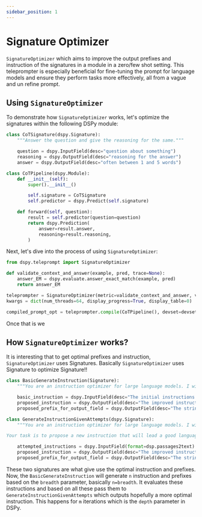 ```yaml
---
sidebar_position: 1
---
```


# Signature Optimizer

`SignatureOptimizer` which aims to improve the output prefixes and instruction of the signatures in a module in a zero/few shot setting. This teleprompter is especially beneficial for fine-tuning the prompt for language models and ensure they perform tasks more effectively, all from a vague and un refine prompt.

## Using `SignatureOptimizer`

To demonstrate how `SignatureOptimizer` works, let's optimize the signatures within the following DSPy module:

```python
class CoTSignature(dspy.Signature):
    """Answer the question and give the reasoning for the same."""

    question = dspy.InputField(desc="question about something")
    reasoning = dspy.OutputField(desc="reasoning for the answer")
    answer = dspy.OutputField(desc="often between 1 and 5 words")

class CoTPipeline(dspy.Module):
    def __init__(self):
        super().__init__()

        self.signature = CoTSignature
        self.predictor = dspy.Predict(self.signature)

    def forward(self, question):
        result = self.predictor(question=question)
        return dspy.Prediction(
            answer=result.answer,
            reasoning=result.reasoning,
        )
```

Next, let's dive into the process of using `SignatureOptimizer`:

```python
from dspy.teleprompt import SignatureOptimizer

def validate_context_and_answer(example, pred, trace=None):
    answer_EM = dspy.evaluate.answer_exact_match(example, pred)
    return answer_EM

teleprompter = SignatureOptimizer(metric=validate_context_and_answer, verbose=True)
kwargs = dict(num_threads=64, display_progress=True, display_table=0)

compiled_prompt_opt = teleprompter.compile(CoTPipeline(), devset=devset, eval_kwargs=kwargs)
```

Once that is we

## How `SignatureOptimizer` works?

It is interesting that to get optimal prefixes and instruction, `SignatureOptimizer` uses Signatures. Basically `SignatureOptimizer` uses Signature to optimize Signature!!

```python
class BasicGenerateInstruction(Signature):
    """You are an instruction optimizer for large language models. I will give you a ``signature`` of fields (inputs and outputs) in English. Your task is to propose an instruction that will lead a good language model to perform the task well. Don't be afraid to be creative."""

    basic_instruction = dspy.InputField(desc="The initial instructions before optimization")
    proposed_instruction = dspy.OutputField(desc="The improved instructions for the language model")
    proposed_prefix_for_output_field = dspy.OutputField(desc="The string at the end of the prompt, which will help the model start solving the task")

class GenerateInstructionGivenAttempts(dspy.Signature):
    """You are an instruction optimizer for large language models. I will give some task instructions I've tried, along with their corresponding validation scores. The instructions are arranged in increasing order based on their scores, where higher scores indicate better quality.

Your task is to propose a new instruction that will lead a good language model to perform the task even better. Don't be afraid to be creative."""

    attempted_instructions = dspy.InputField(format=dsp.passages2text)
    proposed_instruction = dspy.OutputField(desc="The improved instructions for the language model")
    proposed_prefix_for_output_field = dspy.OutputField(desc="The string at the end of the prompt, which will help the model start solving the task")
```

These two signatures are what give use the optimal instruction and prefixes. Now, the `BasicGenerateInstruction` will generate `n` instruction and prefixes based on the `breadth` parameter, basically `n=breadth`. It evaluates these instructions and based on all these pass them to `GenerateInstructionGivenAttempts` which outputs hopefully a more optimal instruction. This happens for `m` iterations which is the `depth` parameter in DSPy.
